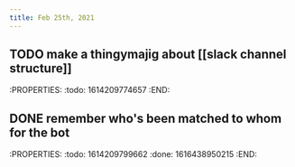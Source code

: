 ```yaml
---
title: Feb 25th, 2021
---
```


## TODO make a thingymajig about [[slack channel structure]]
:PROPERTIES:
:todo: 1614209774657
:END:
## DONE remember who's been matched to whom for the bot
:PROPERTIES:
:todo: 1614209799662
:done: 1616438950215
:END:
